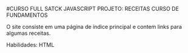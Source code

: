 #CURSO FULL SATCK JAVASCRIPT
PROJETO: RECEITAS
CURSO DE FUNDAMENTOS

O site consiste em uma página de índice principal e contem links para algumas receitas.

Habilidades: HTML